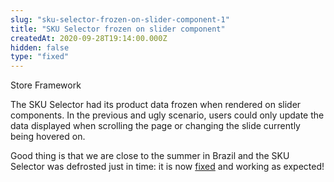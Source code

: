 ```yaml
---
slug: "sku-selector-frozen-on-slider-component-1"
title: "SKU Selector frozen on slider component"
createdAt: 2020-09-28T19:14:00.000Z
hidden: false
type: "fixed"
---
```


<span class="badge" id="store-framework">Store Framework</span>

The SKU Selector had its product data frozen when rendered on slider components. In the previous and ugly scenario, users could only update the data displayed when scrolling the page or changing the slide currently being hovered on. 

Good thing is that we are close to the summer in Brazil and the SKU Selector was defrosted just in time: it is now [fixed](https://github.com/vtex-apps/slider-layout/pull/46) and working as expected!
